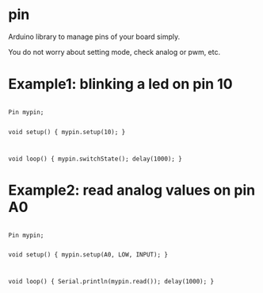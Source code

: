# pin
Arduino library to manage pins of your board simply.

You do not worry about setting mode, check analog or pwm, etc.
#

# Example1: blinking a led on pin 10

<code>
Pin mypin;

void setup() {
  mypin.setup(10);
}

void loop() {
  mypin.switchState();
  delay(1000);
}
</code>
#

# Example2: read analog values on pin A0
<code>
Pin mypin;

void setup() {
  mypin.setup(A0, LOW, INPUT);
}

void loop() {
  Serial.println(mypin.read());
  delay(1000);
}
</code>
